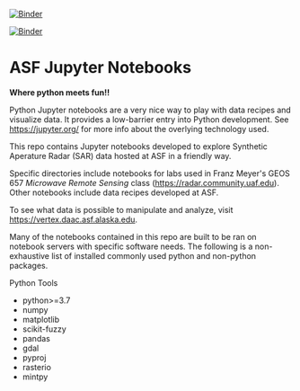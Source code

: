 [![Binder](https://mybinder.org/badge_logo.svg)](https://mybinder.org/v2/gh/asfadmin/asf-jupyter-notebooks/binder_SARHazards_Lab_Landslides?filepath=SARHazards_Lab_Landslides.ipynb)

[![Binder](https://mybinder.org/badge_logo.svg)](https://mybinder.org/v2/gh/asfadmin/asf-jupyter-notebooks/landslides_binder_update?filepath=SARHazards_Lab_Landslides.ipynb)

# ASF Jupyter Notebooks
__Where python meets fun!!__

Python Jupyter notebooks are a very nice way to play with data recipes and visualize data. It provides a low-barrier entry into Python development. See https://jupyter.org/ for more info about the overlying technology used.

This repo contains Jupyter notebooks developed to explore Synthetic Aperature Radar (SAR) data hosted at ASF in a friendly way.

Specific directories include notebooks for labs used in Franz Meyer's GEOS 657 _Microwave Remote Sensing_ class (https://radar.community.uaf.edu). Other notebooks include data recipes developed at ASF.

To see what data is possible to manipulate and analyze, visit https://vertex.daac.asf.alaska.edu.


Many of the notebooks contained in this repo are built to be ran on notebook servers with specific software needs.
The following is a non-exhaustive list of installed commonly used python and non-python packages.

Python Tools
- python>=3.7
- numpy 
- matplotlib
- scikit-fuzzy
- pandas 
- gdal
- pyproj
- rasterio 
- mintpy
